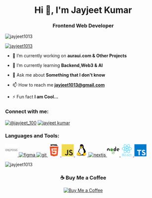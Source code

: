 

<h1 align="center">Hi 👋, I'm Jayjeet Kumar</h1>
<h3 align="center">Frontend Web Developer </h3>

<p align="left"> <img src="https://komarev.com/ghpvc/?username=jayjeet1013&label=Profile%20views&color=0e75b6&style=flat" alt="jayjeet1013" /> </p>

<p align="left"> <a href="https://github.com/ryo-ma/github-profile-trophy"><img src="https://github-profile-trophy.vercel.app/?username=jayjeet1013" alt="jayjeet1013" /></a> </p>

- 🔭 I’m currently working on **auraui.com & Other Projects**

- 🌱 I’m currently learning **Backend,Web3 & AI**

- 💬 Ask me about **Something that I don't know**

- 📫 How to reach me **jayjeet1013@gmail.com**

- ⚡ Fun fact **I am Cool...**

<h3 align="left">Connect with me:</h3>
<p align="left">
  <a href="https://twitter.com/@jayjeet_100" target="blank"><img align="center" src="https://raw.githubusercontent.com/rahuldkjain/github-profile-readme-generator/master/src/images/icons/Social/twitter.svg" alt="@jayjeet_100" height="30" width="40" /></a>
<a href="https://www.linkedin.com/in/jayjeet-kumar-71a7751ba/" target="blank"><img align="center" src="https://raw.githubusercontent.com/rahuldkjain/github-profile-readme-generator/master/src/images/icons/Social/linked-in-alt.svg" alt="jayjeet kumar" height="30" width="40" /></a>

</p>

<h3 align="left">Languages and Tools:</h3>
<p align="left">  <a href="https://expressjs.com" target="_blank" rel="noreferrer"> <img src="https://raw.githubusercontent.com/devicons/devicon/master/icons/express/express-original-wordmark.svg" alt="express" width="40" height="40"/> </a> <a href="https://www.figma.com/" target="_blank" rel="noreferrer"> <img src="https://www.vectorlogo.zone/logos/figma/figma-icon.svg" alt="figma" width="40" height="40"/> </a> <a href="https://git-scm.com/" target="_blank" rel="noreferrer"> <img src="https://www.vectorlogo.zone/logos/git-scm/git-scm-icon.svg" alt="git" width="40" height="40"/> </a> <a href="https://www.w3.org/html/" target="_blank" rel="noreferrer"> <img src="https://raw.githubusercontent.com/devicons/devicon/master/icons/html5/html5-original-wordmark.svg" alt="html5" width="40" height="40"/> </a> <a href="https://developer.mozilla.org/en-US/docs/Web/JavaScript" target="_blank" rel="noreferrer"> <img src="https://raw.githubusercontent.com/devicons/devicon/master/icons/javascript/javascript-original.svg" alt="javascript" width="40" height="40"/> </a> <a href="https://www.linux.org/" target="_blank" rel="noreferrer"> <img src="https://raw.githubusercontent.com/devicons/devicon/master/icons/linux/linux-original.svg" alt="linux" width="40" height="40"/> </a> <a href="https://nextjs.org/" target="_blank" rel="noreferrer"> <img src="https://cdn.worldvectorlogo.com/logos/nextjs-2.svg" alt="nextjs" width="40" height="40"/> </a> <a href="https://nodejs.org" target="_blank" rel="noreferrer"> <img src="https://raw.githubusercontent.com/devicons/devicon/master/icons/nodejs/nodejs-original-wordmark.svg" alt="nodejs" width="40" height="40"/> </a> <a href="https://reactjs.org/" target="_blank" rel="noreferrer"> <img src="https://raw.githubusercontent.com/devicons/devicon/master/icons/react/react-original-wordmark.svg" alt="react" width="40" height="40"/> </a> <a href="https://www.typescriptlang.org/" target="_blank" rel="noreferrer"> <img src="https://raw.githubusercontent.com/devicons/devicon/master/icons/typescript/typescript-original.svg" alt="typescript" width="40" height="40"/> </a> </p>

<p><img align="left" src="https://github-readme-stats.vercel.app/api/top-langs?username=jayjeet1013&show_icons=true&locale=en&layout=compact" alt="jayjeet1013" /></p>

<br />
<div width='full'>
<h3 align="center">☕ Buy Me a Coffee</h3>

<p align="center">
  <a href="https://buymeacoffee.com/jayjeet1013" target="_blank">
    <img src="https://img.shields.io/badge/-Buy%20Me%20a%20Coffee-FFDD00?style=for-the-badge&logo=buy-me-a-coffee&logoColor=black" alt="Buy Me a Coffee" />
  </a>
</p>
</div>
